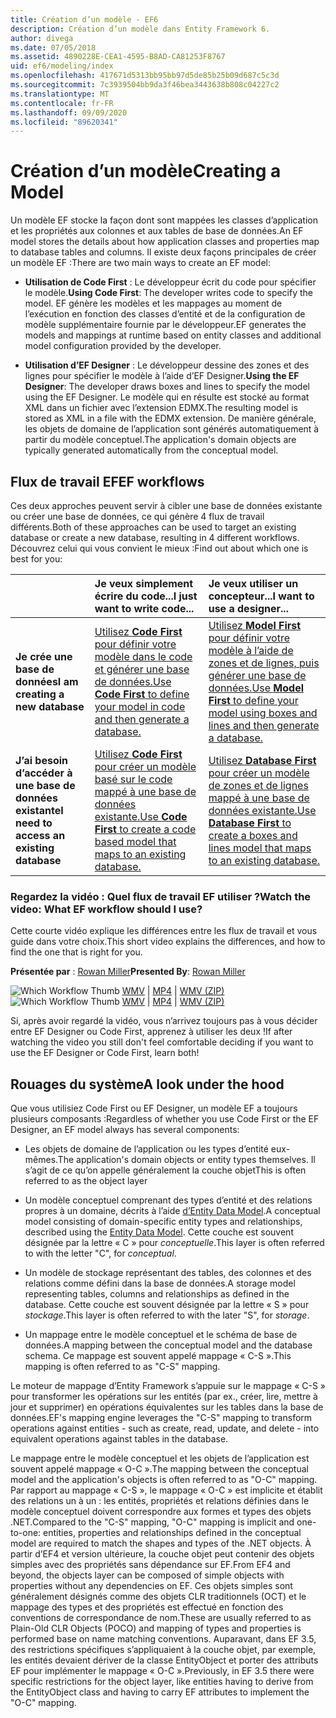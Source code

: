 ```yaml
---
title: Création d’un modèle - EF6
description: Création d’un modèle dans Entity Framework 6.
author: divega
ms.date: 07/05/2018
ms.assetid: 4890228E-CEA1-4595-B8AD-CA81253F8767
uid: ef6/modeling/index
ms.openlocfilehash: 417671d5313bb95bb97d5de85b25b09d687c5c3d
ms.sourcegitcommit: 7c3939504bb9da3f46bea3443638b808c04227c2
ms.translationtype: MT
ms.contentlocale: fr-FR
ms.lasthandoff: 09/09/2020
ms.locfileid: "89620341"
---
```

# <a name="creating-a-model"></a><span data-ttu-id="b28f8-103">Création d’un modèle</span><span class="sxs-lookup"><span data-stu-id="b28f8-103">Creating a Model</span></span>

<span data-ttu-id="b28f8-104">Un modèle EF stocke la façon dont sont mappées les classes d’application et les propriétés aux colonnes et aux tables de base de données.</span><span class="sxs-lookup"><span data-stu-id="b28f8-104">An EF model stores the details about how application classes and properties map to database tables and columns.</span></span> <span data-ttu-id="b28f8-105">Il existe deux façons principales de créer un modèle EF :</span><span class="sxs-lookup"><span data-stu-id="b28f8-105">There are two main ways to create an EF model:</span></span>

- <span data-ttu-id="b28f8-106">**Utilisation de Code First** : Le développeur écrit du code pour spécifier le modèle.</span><span class="sxs-lookup"><span data-stu-id="b28f8-106">**Using Code First**: The developer writes code to specify the model.</span></span> <span data-ttu-id="b28f8-107">EF génère les modèles et les mappages au moment de l’exécution en fonction des classes d’entité et de la configuration de modèle supplémentaire fournie par le développeur.</span><span class="sxs-lookup"><span data-stu-id="b28f8-107">EF generates the models and mappings at runtime based on entity classes and additional model configuration provided by the developer.</span></span>

- <span data-ttu-id="b28f8-108">**Utilisation d’EF Designer** : Le développeur dessine des zones et des lignes pour spécifier le modèle à l’aide d’EF Designer.</span><span class="sxs-lookup"><span data-stu-id="b28f8-108">**Using the EF Designer**: The developer draws boxes and lines to specify the model using the EF Designer.</span></span> <span data-ttu-id="b28f8-109">Le modèle qui en résulte est stocké au format XML dans un fichier avec l’extension EDMX.</span><span class="sxs-lookup"><span data-stu-id="b28f8-109">The resulting model is stored as XML in a file with the EDMX extension.</span></span> <span data-ttu-id="b28f8-110">De manière générale, les objets de domaine de l’application sont générés automatiquement à partir du modèle conceptuel.</span><span class="sxs-lookup"><span data-stu-id="b28f8-110">The application's domain objects are typically generated automatically from the conceptual model.</span></span>

## <a name="ef-workflows"></a><span data-ttu-id="b28f8-111">Flux de travail EF</span><span class="sxs-lookup"><span data-stu-id="b28f8-111">EF workflows</span></span>

<span data-ttu-id="b28f8-112">Ces deux approches peuvent servir à cibler une base de données existante ou créer une base de données, ce qui génère 4 flux de travail différents.</span><span class="sxs-lookup"><span data-stu-id="b28f8-112">Both of these approaches can be used to target an existing database or create a new database, resulting in 4 different workflows.</span></span>
<span data-ttu-id="b28f8-113">Découvrez celui qui vous convient le mieux :</span><span class="sxs-lookup"><span data-stu-id="b28f8-113">Find out about which one is best for you:</span></span>  

|                                           | <span data-ttu-id="b28f8-114">Je veux simplement écrire du code...</span><span class="sxs-lookup"><span data-stu-id="b28f8-114">I just want to write code...</span></span>                                                                                                                   | <span data-ttu-id="b28f8-115">Je veux utiliser un concepteur...</span><span class="sxs-lookup"><span data-stu-id="b28f8-115">I want to use a designer...</span></span>                                                                                                                        |
|:------------------------------------------|:-----------------------------------------------------------------------------------------------------------------------------------------------|:---------------------------------------------------------------------------------------------------------------------------------------------------|
| <span data-ttu-id="b28f8-116">**Je crée une base de données**</span><span class="sxs-lookup"><span data-stu-id="b28f8-116">**I am creating a new database**</span></span>          | [<span data-ttu-id="b28f8-117">Utilisez **Code First** pour définir votre modèle dans le code et générer une base de données.</span><span class="sxs-lookup"><span data-stu-id="b28f8-117">Use **Code First** to define your model in code and then generate a database.</span></span>](xref:ef6/modeling/code-first/workflows/new-database)           | [<span data-ttu-id="b28f8-118">Utilisez **Model First** pour définir votre modèle à l’aide de zones et de lignes, puis générer une base de données.</span><span class="sxs-lookup"><span data-stu-id="b28f8-118">Use **Model First** to define your model using boxes and lines and then generate a database.</span></span>](xref:ef6/modeling/designer/workflows/model-first)   |
| <span data-ttu-id="b28f8-119">**J’ai besoin d’accéder à une base de données existante**</span><span class="sxs-lookup"><span data-stu-id="b28f8-119">**I need to access an existing database**</span></span> | [<span data-ttu-id="b28f8-120">Utilisez **Code First** pour créer un modèle basé sur le code mappé à une base de données existante.</span><span class="sxs-lookup"><span data-stu-id="b28f8-120">Use **Code First** to create a code based model that maps to an existing database.</span></span>](xref:ef6/modeling/code-first/workflows/existing-database) | [<span data-ttu-id="b28f8-121">Utilisez **Database First** pour créer un modèle de zones et de lignes mappé à une base de données existante.</span><span class="sxs-lookup"><span data-stu-id="b28f8-121">Use **Database First** to create a boxes and lines model that maps to an existing database.</span></span>](xref:ef6/modeling/designer/workflows/database-first) |

### <a name="watch-the-video-what-ef-workflow-should-i-use"></a><span data-ttu-id="b28f8-122">Regardez la vidéo : Quel flux de travail EF utiliser ?</span><span class="sxs-lookup"><span data-stu-id="b28f8-122">Watch the video: What EF workflow should I use?</span></span>

<span data-ttu-id="b28f8-123">Cette courte vidéo explique les différences entre les flux de travail et vous guide dans votre choix.</span><span class="sxs-lookup"><span data-stu-id="b28f8-123">This short video explains the differences, and how to find the one that is right for you.</span></span>

<span data-ttu-id="b28f8-124">**Présentée par** : [Rowan Miller](https://romiller.com/)</span><span class="sxs-lookup"><span data-stu-id="b28f8-124">**Presented By**: [Rowan Miller](https://romiller.com/)</span></span>

<span data-ttu-id="b28f8-125">![Which Workflow Thumb](../media/whichworkflow-thumb.png) [WMV](https://download.microsoft.com/download/8/F/8/8F81F4CD-3678-4229-8D79-0C63FFA3C595/HDI_ITPro_Technet_winvideo_ChoseYourWorkflow.wmv) | [MP4](https://download.microsoft.com/download/8/F/8/8F81F4CD-3678-4229-8D79-0C63FFA3C595/HDI_ITPro_Technet_mp4video_ChoseYourWorkflow.m4v) | [WMV (ZIP)](https://download.microsoft.com/download/8/F/8/8F81F4CD-3678-4229-8D79-0C63FFA3C595/HDI_ITPro_Technet_winvideo_ChoseYourWorkflow.zip)</span><span class="sxs-lookup"><span data-stu-id="b28f8-125">![Which Workflow Thumb](../media/whichworkflow-thumb.png) [WMV](https://download.microsoft.com/download/8/F/8/8F81F4CD-3678-4229-8D79-0C63FFA3C595/HDI_ITPro_Technet_winvideo_ChoseYourWorkflow.wmv) | [MP4](https://download.microsoft.com/download/8/F/8/8F81F4CD-3678-4229-8D79-0C63FFA3C595/HDI_ITPro_Technet_mp4video_ChoseYourWorkflow.m4v) | [WMV (ZIP)](https://download.microsoft.com/download/8/F/8/8F81F4CD-3678-4229-8D79-0C63FFA3C595/HDI_ITPro_Technet_winvideo_ChoseYourWorkflow.zip)</span></span>

<span data-ttu-id="b28f8-126">Si, après avoir regardé la vidéo, vous n’arrivez toujours pas à vous décider entre EF Designer ou Code First, apprenez à utiliser les deux !</span><span class="sxs-lookup"><span data-stu-id="b28f8-126">If after watching the video you still don't feel comfortable deciding if you want to use the EF Designer or Code First, learn both!</span></span>

## <a name="a-look-under-the-hood"></a><span data-ttu-id="b28f8-127">Rouages du système</span><span class="sxs-lookup"><span data-stu-id="b28f8-127">A look under the hood</span></span>

<span data-ttu-id="b28f8-128">Que vous utilisiez Code First ou EF Designer, un modèle EF a toujours plusieurs composants :</span><span class="sxs-lookup"><span data-stu-id="b28f8-128">Regardless of whether you use Code First or the EF Designer, an EF model always has several components:</span></span>

- <span data-ttu-id="b28f8-129">Les objets de domaine de l’application ou les types d’entité eux-mêmes.</span><span class="sxs-lookup"><span data-stu-id="b28f8-129">The application's domain objects or entity types themselves.</span></span> <span data-ttu-id="b28f8-130">Il s’agit de ce qu’on appelle généralement la couche objet</span><span class="sxs-lookup"><span data-stu-id="b28f8-130">This is often referred to as the object layer</span></span>

- <span data-ttu-id="b28f8-131">Un modèle conceptuel comprenant des types d’entité et des relations propres à un domaine, décrits à l’aide [d’Entity Data Model](xref:ef6/resources/glossary#entity-data-model).</span><span class="sxs-lookup"><span data-stu-id="b28f8-131">A conceptual model consisting of domain-specific entity types and relationships, described using the [Entity Data Model](xref:ef6/resources/glossary#entity-data-model).</span></span> <span data-ttu-id="b28f8-132">Cette couche est souvent désignée par la lettre « C » pour _conceptuelle_.</span><span class="sxs-lookup"><span data-stu-id="b28f8-132">This layer is often referred to with the letter "C", for _conceptual_.</span></span>

- <span data-ttu-id="b28f8-133">Un modèle de stockage représentant des tables, des colonnes et des relations comme défini dans la base de données.</span><span class="sxs-lookup"><span data-stu-id="b28f8-133">A storage model representing tables, columns and relationships as defined in the database.</span></span> <span data-ttu-id="b28f8-134">Cette couche est souvent désignée par la lettre « S » pour _stockage_.</span><span class="sxs-lookup"><span data-stu-id="b28f8-134">This layer is often referred to with the later "S", for _storage_.</span></span>  

- <span data-ttu-id="b28f8-135">Un mappage entre le modèle conceptuel et le schéma de base de données.</span><span class="sxs-lookup"><span data-stu-id="b28f8-135">A mapping between the conceptual model and the database schema.</span></span> <span data-ttu-id="b28f8-136">Ce mappage est souvent appelé mappage « C-S ».</span><span class="sxs-lookup"><span data-stu-id="b28f8-136">This mapping is often referred to as "C-S" mapping.</span></span>

<span data-ttu-id="b28f8-137">Le moteur de mappage d’Entity Framework s’appuie sur le mappage « C-S » pour transformer les opérations sur les entités (par ex., créer, lire, mettre à jour et supprimer) en opérations équivalentes sur les tables dans la base de données.</span><span class="sxs-lookup"><span data-stu-id="b28f8-137">EF's mapping engine leverages the "C-S" mapping to transform operations against entities - such as create, read, update, and delete - into equivalent operations against tables in the database.</span></span>

<span data-ttu-id="b28f8-138">Le mappage entre le modèle conceptuel et les objets de l’application est souvent appelé mappage « O-C ».</span><span class="sxs-lookup"><span data-stu-id="b28f8-138">The mapping between the conceptual model and the application's objects is often referred to as "O-C" mapping.</span></span> <span data-ttu-id="b28f8-139">Par rapport au mappage « C-S », le mappage « O-C » est implicite et établit des relations un à un : les entités, propriétés et relations définies dans le modèle conceptuel doivent correspondre aux formes et types des objets .NET.</span><span class="sxs-lookup"><span data-stu-id="b28f8-139">Compared to the "C-S" mapping, "O-C" mapping is implicit and one-to-one: entities, properties and relationships defined in the conceptual model are required to match the shapes and types of the .NET objects.</span></span> <span data-ttu-id="b28f8-140">À partir d’EF4 et version ultérieure, la couche objet peut contenir des objets simples avec des propriétés sans dépendance sur EF.</span><span class="sxs-lookup"><span data-stu-id="b28f8-140">From EF4 and beyond, the objects layer can be composed of simple objects with properties without any dependencies on EF.</span></span> <span data-ttu-id="b28f8-141">Ces objets simples sont généralement désignés comme des objets CLR traditionnels (OCT) et le mappage des types et des propriétés est effectué en fonction des conventions de correspondance de nom.</span><span class="sxs-lookup"><span data-stu-id="b28f8-141">These are usually referred to as Plain-Old CLR Objects (POCO) and mapping of types and properties is performed base on name matching conventions.</span></span> <span data-ttu-id="b28f8-142">Auparavant, dans EF 3.5, des restrictions spécifiques s’appliquaient à la couche objet, par exemple, les entités devaient dériver de la classe EntityObject et porter des attributs EF pour implémenter le mappage « O-C ».</span><span class="sxs-lookup"><span data-stu-id="b28f8-142">Previously, in EF 3.5 there were specific restrictions for the object layer, like entities having to derive from the EntityObject class and having to carry EF attributes to implement the "O-C" mapping.</span></span>
